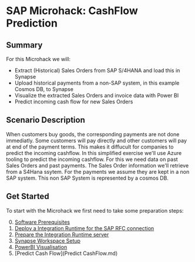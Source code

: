 # SAP Microhack: CashFlow Prediction
## Summary
For this Microhack we will:
* Extract (Historical) Sales Orders from SAP S/4HANA and load this in Synapse
* Upload historical payments from a non-SAP system, in this example Cosmos DB, to Synapse
* Visualize the extracted Sales Orders and invoice data with Power BI
* Predict incoming cash flow for new Sales Orders

## Scenario Description
When customers buy goods, the corresponding payments are not done immediatly. Some customers will pay directly and other customers will pay at end of the payment terms. This makes it diffucult for companies to predict the incoming cashflow. In this simplified exercise we'll use Azure tooling to predict the incoming cashflow. For this we need data on past Sales Orders and past payments. The Sales Order information we'll retrieve from a S4Hana ssytem. For the payments we assume they are kept in a non SAP system. This non SAP System is represented by a cosmos DB.

## Get Started
To start with the Microhack we first need to take some preparation steps:

0. [Software Prerequisites](SoftwarePrerequisites.md)
1. [Deploy a Integration Runtime for the SAP RFC connection](DeployIntegrationRuntimeVM.md)
2. [Prepare the Integration Runtime server](PrepareIntegrationRuntime.md)
3. [Synapse Workspace Setup](SynapseWorkspace.md)
4. [PowerBI Visualisation](PowerBiVisualisation.md)
5. [Predict Cash Flow](Predict CashFlow.md)



